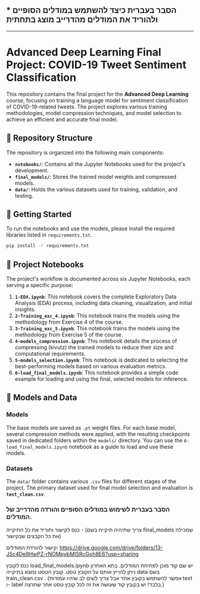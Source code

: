  ## * הסבר בעברית כיצד להשתמש במודלים הסופיים ולהוריד את המודלים מהדרייב מוצג בתחתית

-----

# Advanced Deep Learning Final Project: COVID-19 Tweet Sentiment Classification

This repository contains the final project for the **Advanced Deep Learning** course, focusing on training a language model for sentiment classification of COVID-19-related tweets. The project explores various training methodologies, model compression techniques, and model selection to achieve an efficient and accurate final model.

## 📁 Repository Structure

The repository is organized into the following main components:

  - **`notebooks/`**: Contains all the Jupyter Notebooks used for the project's development.
  - **`final_models/`**: Stores the trained model weights and compressed models.
  - **`data/`**: Holds the various datasets used for training, validation, and testing.

## 🚀 Getting Started

To run the notebooks and use the models, please install the required libraries listed in `requirements.txt`.

```bash
pip install -r requirements.txt
```

## 📝 Project Notebooks

The project's workflow is documented across six Jupyter Notebooks, each serving a specific purpose:

1.  **`1-EDA.ipynb`**: This notebook covers the complete Exploratory Data Analysis (EDA) process, including data cleaning, visualization, and initial insights.
2.  **`2-Training_exc_4.ipynb`**: This notebook trains the models using the methodology from Exercise 4 of the course.
3.  **`3-Training_exc_5.ipynb`**: This notebook trains the models using the methodology from Exercise 5 of the course.
4.  **`4-models_compression.ipynb`**: This notebook details the process of compressing (kivutz) the trained models to reduce their size and computational requirements.
5.  **`5-models_selection.ipynb`**: This notebook is dedicated to selecting the best-performing models based on various evaluation metrics.
6.  **`6-load_final_models.ipynb`**: This notebook provides a simple code example for loading and using the final, selected models for inference.

## 💾 Models and Data

### Models

The base models are saved as `.pt` weight files. For each base model, several compression methods were applied, with the resulting checkpoints saved in dedicated folders within the `models/` directory. You can use the `6-load_final_models.ipynb` notebook as a guide to load and use these models.

### Datasets

The `data/` folder contains various `.csv` files for different stages of the project. The primary dataset used for final model selection and evaluation is **`test_clean.csv`**.


### הסבר בעברית לשימוש במודלים הסופיים והורדה מהדרייב של המודלים.
כנס לקישור ותוריד את כל התיקייה - (צריך שתיהיה תיקייה בשם final_models שמכילה את כל הקבצים שבקישור)

קישור להורדת המודלים:  https://drive.google.com/drive/folders/13-JSc4De9HwPZ-rNOMpybMISRcGoh8E6?usp=sharing 

כנס לקובץ load_final_models.ipynb יש שם קוד מוכן לפתיחת המודלים. בתא האחרון ניתן להריץ אותם על הקובץ טסט. קובץ הטסט נמצא בתיקייה data בשם train_clean.csv .  (אפשר להשתמש בקובץ אחר אבל צריך לשים לב שיהיו עמודות text ו- label בלבד! יש בקובץ קוד שעושה את זה לכל קובץ טסט אחר שתרצה.)
